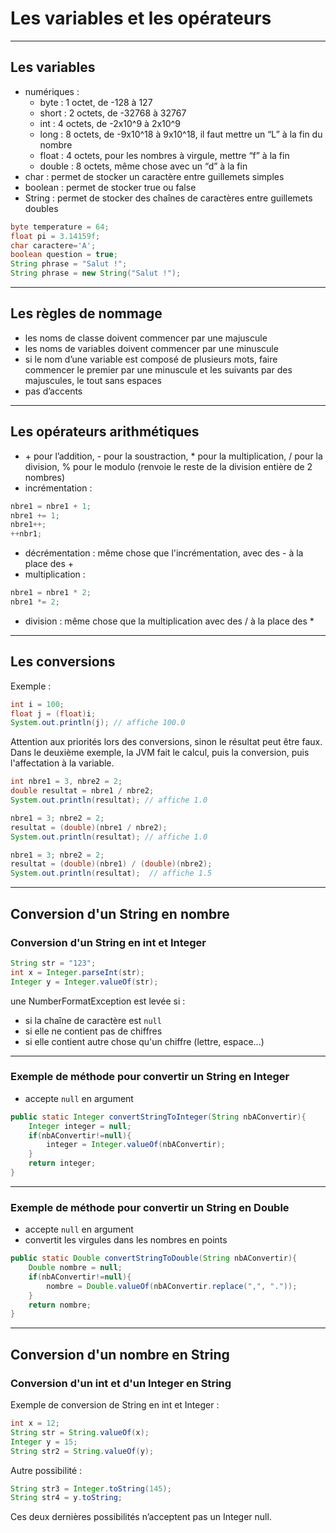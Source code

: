 # Les variables et les opérateurs

----

## Les variables
* numériques :
	* byte : 1 octet, de -128 à 127
	* short : 2 octets, de -32768 à 32767
	* int : 4 octets, de -2x10^9 à 2x10^9
	* long : 8 octets, de -9x10^18 à 9x10^18, il faut mettre un “L” à la fin du nombre
	* float : 4 octets, pour les nombres à virgule, mettre “f” à la fin
	* double : 8 octets, même chose avec un “d” à la fin
* char : permet de stocker un caractère entre guillemets simples
* boolean : permet de stocker true ou false
* String : permet de stocker des chaînes de caractères entre guillemets doubles
```java
byte temperature = 64;
float pi = 3.14159f;
char caractere='A';
boolean question = true;
String phrase = "Salut !";
String phrase = new String("Salut !");
```

----

## Les règles de nommage

- les noms de classe doivent commencer par une majuscule
- les noms de variables doivent commencer par une minuscule
- si le nom d’une variable est composé de plusieurs mots, faire commencer le premier par une minuscule et les suivants par des majuscules, le tout sans espaces
- pas d’accents

----

## Les opérateurs arithmétiques

- \+ pour l’addition, - pour la soustraction, * pour la multiplication, / pour la division, % pour le modulo (renvoie le reste de la division entière de 2 nombres)
- incrémentation :
```java
nbre1 = nbre1 + 1;
nbre1 += 1;
nbre1++;
++nbr1;
```
- décrémentation : même chose que l'incrémentation, avec des - à la place des +
- multiplication :
```java
nbre1 = nbre1 * 2;
nbre1 *= 2;
```
- division : même chose que la multiplication avec des / à la place des *

----

## Les conversions

Exemple :
```java
int i = 100;
float j = (float)i;
System.out.println(j); // affiche 100.0
```
Attention aux priorités lors des conversions, sinon le résultat peut être faux. Dans le deuxième exemple, la JVM fait le calcul, puis la conversion, puis l'affectation à la variable.
```java
int nbre1 = 3, nbre2 = 2;
double resultat = nbre1 / nbre2;
System.out.println(resultat); // affiche 1.0

nbre1 = 3; nbre2 = 2;
resultat = (double)(nbre1 / nbre2);
System.out.println(resultat); // affiche 1.0

nbre1 = 3; nbre2 = 2;
resultat = (double)(nbre1) / (double)(nbre2);
System.out.println(resultat);  // affiche 1.5
```

----

## Conversion d'un String en nombre

### Conversion d'un String en int et Integer

```java
String str = "123";
int x = Integer.parseInt(str);
Integer y = Integer.valueOf(str);
```
une NumberFormatException est levée si :
* si la chaîne de caractère est `null`
* si elle ne contient pas de chiffres
* si elle contient autre chose qu'un chiffre (lettre, espace...)

----

### Exemple de méthode pour convertir un String en Integer
 * accepte `null` en argument

```java
public static Integer convertStringToInteger(String nbAConvertir){
	Integer integer = null;
	if(nbAConvertir!=null){
		integer = Integer.valueOf(nbAConvertir);			
	}
	return integer;
}
```

----

### Exemple de méthode pour convertir un String en Double
 * accepte `null` en argument
 * convertit les virgules dans les nombres en points

```java
public static Double convertStringToDouble(String nbAConvertir){
	Double nombre = null;
	if(nbAConvertir!=null){
		nombre = Double.valueOf(nbAConvertir.replace(",", "."));
	}
	return nombre;
}
```

----

## Conversion d'un nombre en String

### Conversion d'un int et d'un Integer en String

Exemple de conversion de String en int et Integer :
```java
int x = 12;
String str = String.valueOf(x);
Integer y = 15;
String str2 = String.valueOf(y);
```
Autre possibilité :
```java
String str3 = Integer.toString(145);
String str4 = y.toString;
```
Ces deux dernières possibilités n’acceptent pas un Integer null.
